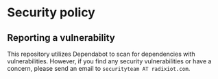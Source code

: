 # Security policy
## Reporting a vulnerability
This repository utilizes Dependabot to scan for dependencies with vulnerabilities.
However, if you find any security vulnerabilities or have a concern, please send
an email to `securityteam AT radixiot.com`.
